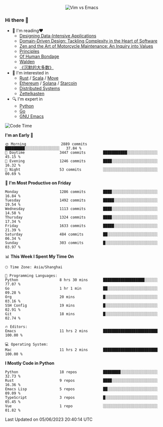 <p align="center">
    <img src="https://gist.githubusercontent.com/coldnight/e696baffb094e71c96cb302118878eae/raw/40ea5053a6f66cc65f90f437e4173497da225958/banner.gif" alt="Vim vs Emacs" />
</p>

### Hi there 👋

- 📖 I'm reading❤️
    + [Designing Data-Intensive Applications](https://www.oreilly.com/library/view/designing-data-intensive-applications/9781491903063/)
    + [Domain-Driven Design: Tackling Complexity in the Heart of Software](https://www.dddcommunity.org/book/evans_2003/)
    + [Zen and the Art of Motorcycle Maintenance: An Inquiry into Values](https://en.wikipedia.org/wiki/Zen_and_the_Art_of_Motorcycle_Maintenance)
    + [Principles](https://www.principles.com/)
    + [Of Human Bondage](https://en.wikipedia.org/wiki/Of_Human_Bondage)
    + [Walden](https://en.wikipedia.org/wiki/Walden)
    + [《沉默的大多数》](https://en.wikipedia.org/wiki/Silent_majority)
- 🌱 I'm interested in
    + [Rust](https://www.rust-lang.org/) / [Scala](https://www.scala-lang.org/) / [Move](https://github.com/move-language/move/)
    + [Ethereum](https://ethereum.org/en/) / [Solana](https://solana.com/) / [Starcoin](https://github.com/starcoinorg/starcoin)
	+ [Distributed Systems](https://www.linuxzen.com/notes/topics/20200320174417_%E5%88%86%E5%B8%83%E5%BC%8F/)
	+ [Zettelkasten](https://www.linuxzen.com/notes/notes/20220120080920-slip_box/)
- 🔍 I'm expert in
    + [Python](https://www.python.org/)
    + [Go](https://go.dev/)
    + [GNU Emacs](https://www.gnu.org/software/emacs/)

<!--START_SECTION:waka-->
![Code Time](http://img.shields.io/badge/Code%20Time-2%2C186%20hrs%2039%20mins-blue)

**I'm an Early 🐤** 

```text
🌞 Morning                2889 commits        █████████░░░░░░░░░░░░░░░░   37.84 % 
🌆 Daytime                3447 commits        ███████████░░░░░░░░░░░░░░   45.15 % 
🌃 Evening                1246 commits        ████░░░░░░░░░░░░░░░░░░░░░   16.32 % 
🌙 Night                  53 commits          ░░░░░░░░░░░░░░░░░░░░░░░░░   00.69 % 
```
📅 **I'm Most Productive on Friday** 

```text
Monday                   1286 commits        ████░░░░░░░░░░░░░░░░░░░░░   16.84 % 
Tuesday                  1492 commits        █████░░░░░░░░░░░░░░░░░░░░   19.54 % 
Wednesday                1113 commits        ████░░░░░░░░░░░░░░░░░░░░░   14.58 % 
Thursday                 1324 commits        ████░░░░░░░░░░░░░░░░░░░░░   17.34 % 
Friday                   1633 commits        █████░░░░░░░░░░░░░░░░░░░░   21.39 % 
Saturday                 484 commits         ██░░░░░░░░░░░░░░░░░░░░░░░   06.34 % 
Sunday                   303 commits         █░░░░░░░░░░░░░░░░░░░░░░░░   03.97 % 
```


📊 **This Week I Spent My Time On** 

```text
🕑︎ Time Zone: Asia/Shanghai

💬 Programming Languages: 
Python                   8 hrs 30 mins       ███████████████████░░░░░░   77.07 % 
Go                       1 hr 1 min          ██░░░░░░░░░░░░░░░░░░░░░░░   09.28 % 
Org                      20 mins             █░░░░░░░░░░░░░░░░░░░░░░░░   03.16 % 
SSH Config               19 mins             █░░░░░░░░░░░░░░░░░░░░░░░░   02.91 % 
Git                      18 mins             █░░░░░░░░░░░░░░░░░░░░░░░░   02.74 % 

🔥 Editors: 
Emacs                    11 hrs 2 mins       █████████████████████████   100.00 % 

💻 Operating System: 
Mac                      11 hrs 2 mins       █████████████████████████   100.00 % 
```

**I Mostly Code in Python** 

```text
Python                   18 repos            ████████░░░░░░░░░░░░░░░░░   32.73 % 
Rust                     9 repos             ████░░░░░░░░░░░░░░░░░░░░░   16.36 % 
Emacs Lisp               5 repos             ██░░░░░░░░░░░░░░░░░░░░░░░   09.09 % 
TypeScript               3 repos             █░░░░░░░░░░░░░░░░░░░░░░░░   05.45 % 
Vue                      1 repo              ░░░░░░░░░░░░░░░░░░░░░░░░░   01.82 % 
```




 Last Updated on 05/06/2023 20:40:14 UTC
<!--END_SECTION:waka-->
